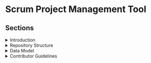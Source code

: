 # Scrum Project Management Tool 

## Sections

<details>
  <summary>Introduction</summary>

## Introduction

Welcome to the Scrum Project Management Tool, an efficient and robust platform designed to streamline the management of Scrum-based projects. This tool provides an organized structure for managing users, projects, backlogs, user stories, tasks, sprints, and issues, ensuring that your team's workflow is smooth and effective.

### Key Features

- **User Management:** Keep track of users, their roles, and their associations with various elements of the project.
- **Project Tracking:** Manage multiple projects, each with its own set of user stories, tasks, and backlog items.
- **Backlog Management:** Organize and prioritize backlog items to ensure that the most critical tasks are addressed first.
- **User Stories:** Create, assign, and track user stories, complete with detailed descriptions, tags, attachments, and statuses.
- **Task Management:** Break down user stories into manageable tasks, assign them to team members, and track their progress.
- **Sprint Planning:** Organize work into sprints, with clearly defined start and end dates, to maintain a consistent and focused workflow.
- **Issue Tracking:** Identify, categorize, and prioritize issues, ensuring that any obstacles to project progress are swiftly addressed.

### Why Use This Tool?

Managing Scrum projects can be challenging, especially as teams grow and projects become more complex. This tool provides a centralized platform for all your project management needs, allowing you to:

- **Improve Collaboration:** By providing a shared space for all project-related information, this tool enhances team collaboration and communication.
- **Increase Transparency:** With clear visibility into each aspect of the project, team members and stakeholders can easily stay informed about progress and challenges.
- **Boost Productivity:** By organizing work into sprints and managing tasks and issues effectively, your team can maintain a steady and productive workflow.
- **Ensure Accountability:** Assigning tasks and user stories to specific team members ensures that everyone knows their responsibilities and deadlines.

This Scrum Project Management Tool is designed to help you achieve your project goals efficiently, keeping your team organized and focused on delivering high-quality results.

</details>

<details>
  <summary>Repository Structure</summary>

  ## Repository Structure

This organization contains three repositories:

1. **Scrum-Project-Management-Tool**: This repository contains the backend of the project, handling all server-side operations, data management, and API endpoints.
2. **Frontend-Scrum-Project-Management-Tool**: This repository contains the frontend of the project, providing a user-friendly interface for interacting with the tool.
3. **.github**: This repository includes configuration files, workflows, issue templates, and other GitHub-specific settings that enhance collaboration and project management within the organization.  
  
</details>

<details>
  <summary>Data Model</summary>
  
  ## [Data Model](https://app.eraser.io/workspace/R5oEkooQ06f92gM4qVXJ?origin=share) 

This section provides a detailed explanation of the data model for a Scrum Project Management Tool. Each table in the model is described, including its fields and relationships with other tables.

## Tables

### Users

- **Icon:** user
- **Color:** blue

| Field      | Type   | Description                             |
|------------|--------|-----------------------------------------|
| id         | string | Primary Key                             |
| username   | string | Username of the user                    |
| email      | string | Email address of the user               |
| password   | string | Encrypted password                      |
| projectId  | string | Foreign Key to the projects table       |
| backlogId  | string | Foreign Key to the backlog table        |
| userStoryId| string | Foreign Key to the userStories table    |
| taskId     | string | Foreign Key to the tasks table          |
| sprintId   | string | Foreign Key to the sprints table        |
| issueId    | string | Foreign Key to the issues table         |
| refreshToken | string | Token used to refresh user session    |

### Projects

- **Icon:** folder
- **Color:** green

| Field        | Type   | Description                             |
|--------------|--------|-----------------------------------------|
| id           | string | Primary Key                             |
| assignee     | string | Foreign Key to the users table (assignee)|
| title        | string | Title of the project                    |
| description  | string | Description of the project              |
| visibility   | string | Project visibility (e.g., public, private) |
| backlogId    | string | Foreign Key to the backlog table        |
| userStoriesId| string | Foreign Key to the userStories table    |
| taskId       | string | Foreign Key to the tasks table          |

### Backlog

- **Icon:** skip-back
- **Color:** yellow

| Field        | Type   | Description                             |
|--------------|--------|-----------------------------------------|
| id           | string | Primary Key                             |
| userStoriesId| string | Foreign Key to the userStories table    |

### User Stories

- **Icon:** users
- **Color:** purple

| Field        | Type   | Description                             |
|--------------|--------|-----------------------------------------|
| id           | string | Primary Key                             |
| subject      | string | Subject of the user story               |
| tag          | string | Tag for categorizing user stories       |
| description  | string | Detailed description of the user story  |
| attachment   | string | Link to any attached file               |
| status       | string | Current status of the user story        |
| assignee     | string | Foreign Key to the users table          |
| taskId       | string | Foreign Key to the tasks table          |

### Tasks

- **Icon:** file
- **Color:** red

| Field      | Type   | Description                             |
|------------|--------|-----------------------------------------|
| id         | string | Primary Key                             |
| subject    | string | Subject of the task                     |
| status     | string | Current status of the task              |
| assignee   | string | Foreign Key to the users table          |

### Sprints

- **Icon:** timer
- **Color:** pink

| Field        | Type | Description                             |
|--------------|------|-----------------------------------------|
| id           | string | Primary Key                             |
| name         | string | Name of the sprint                      |
| startDate    | Date   | Start date of the sprint                |
| endDate      | Date   | End date of the sprint                  |
| userStoriesId| string | Foreign Key to the userStories table    |

### Issues

- **Icon:** crosshair
- **Color:** white

| Field        | Type   | Description                             |
|--------------|--------|-----------------------------------------|
| id           | string | Primary Key                             |
| subject      | string | Subject of the issue                    |
| description  | string | Detailed description of the issue       |
| tag          | string | Tag for categorizing issues             |
| attachment   | string | Link to any attached file               |
| status       | string | Current status of the issue             |
| assignee     | string | Foreign Key to the users table          |
| type         | string | Type of issue (e.g., bug, task, improvement) |
| severity     | string | Severity level of the issue             |
| priority     | string | Priority level of the issue             |

## Relationships

### Users Table Relationships

- `projectId` > `projects.id`: Each user can be associated with a project.
- `backlogId` > `backlog.id`: Each user can be associated with a backlog.
- `userStoryId` > `userStories.id`: Each user can be associated with a user story.
- `taskId` > `tasks.id`: Each user can be associated with a task.
- `sprintId` > `sprints.id`: Each user can be associated with a sprint.
- `issueId` > `issues.id`: Each user can be associated with an issue.

### Projects Table Relationships

- `assignee` > `users.id`: Each project has an assignee (a user).
- `backlogId` > `backlog.id`: Each project has a backlog.
- `userStoriesId` > `userStories.id`: Each project contains user stories.
- `taskId` > `tasks.id`: Each project contains tasks.

### Backlog Table Relationships

- `userStoriesId` > `userStories.id`: A backlog contains user stories.

### User Stories Table Relationships

- `assignee` > `users.id`: Each user story is assigned to a user.
- `taskId` > `tasks.id`: Each user story can have associated tasks.

### Tasks Table Relationships

- `assignee` > `users.id`: Each task is assigned to a user.

### Sprints Table Relationships

- `userStoriesId` > `userStories.id`: Each sprint contains user stories.

### Issues Table Relationships

- `assignee` > `users.id`: Each issue is assigned to a user.

This data model provides a structured approach to managing Scrum projects, allowing for clear relationships between users, projects, backlogs, user stories, tasks, sprints, and issues.
  
</details>

<details>
  <summary>Contributor Guidelines</summary>
  
  ## Contributors Guidelines

  We have two main repositories: one for the frontend and one for the backend. Below are detailed guidelines to help you get started with contributing to each repository.

---

### Frontend Repository: Frontend-Scrum-Project-Management-Tool

#### Technologies Used
- Angular.js

#### Getting Started

1. **Fork the Repository**
   - Navigate to the [Frontend-Scrum-Project-Management-Tool](#) repository.
   - Click the "Fork" button at the top right corner.

2. **Clone the Forked Repository**
   ```sh
   git clone https://github.com/your-username/Frontend-Scrum-Project-Management-Tool.git
   cd Frontend-Scrum-Project-Management-Tool
   ```

3. **Install Dependencies**
   ```sh
   npm install
   ```

4. **Start the Development Server**
   ```sh
   ng serve
   ```

5. **Create a Branch**
   ```sh
   git checkout -b feature/your-feature-name
   ```

#### Making Changes

- Make your changes in the code.
- Ensure the code follows the project's coding standards.
- Test your changes thoroughly.

#### Committing and Pushing Changes

1. **Commit Your Changes**
   ```sh
   git add .
   git commit -m "Add feature: your feature description"
   ```

2. **Push to Your Fork**
   ```sh
   git push origin feature/your-feature-name
   ```

#### Creating a Pull Request

1. **Navigate to Your Fork**
   - Go to your fork on GitHub.
   - Click the "New Pull Request" button.

2. **Describe Your Changes**
   - Provide a clear and detailed description of the changes you have made.

3. **Submit the Pull Request**
   - Submit the pull request for review.

#### Code Style Guidelines

- Follow the Angular style guide.
- Ensure your code is linted and formatted according to the project's settings.

#### Reporting Issues

- If you encounter any issues, please report them on the [issue tracker](#) with a detailed description.

---

### Backend Repository: Scrum-Project-Management-Tool

#### Technologies Used
- Express
- Node.js
- MongoDB

#### Getting Started

1. **Fork the Repository**
   - Navigate to the [Scrum-Project-Management-Tool](#) repository.
   - Click the "Fork" button at the top right corner.

2. **Clone the Forked Repository**
   ```sh
   git clone https://github.com/your-username/Scrum-Project-Management-Tool.git
   cd Scrum-Project-Management-Tool
   ```

3. **Install Dependencies**
   ```sh
   npm install
   ```

4. **Set Up Environment Variables**
   - Create a `.env` file in the root directory.
   - Add the necessary environment variables (e.g., MongoDB URI, PORT).

5. **Start the Development Server**
   ```sh
   npm run dev
   ```

6. **Create a Branch**
   ```sh
   git checkout -b feature/your-feature-name
   ```

#### Making Changes

- Make your changes in the code.
- Ensure the code follows the project's coding standards.
- Test your changes thoroughly.

#### Committing and Pushing Changes

1. **Commit Your Changes**
   ```sh
   git add .
   git commit -m "Add feature: your feature description"
   ```

2. **Push to Your Fork**
   ```sh
   git push origin feature/your-feature-name
   ```

#### Creating a Pull Request

1. **Navigate to Your Fork**
   - Go to your fork on GitHub.
   - Click the "New Pull Request" button.

2. **Describe Your Changes**
   - Provide a clear and detailed description of the changes you have made.

3. **Submit the Pull Request**
   - Submit the pull request for review.

#### Code Style Guidelines

- Follow the Node.js and Express best practices.
- Ensure your code is linted and formatted according to the project's settings.

#### Reporting Issues

- If you encounter any issues, please report them on the [issue tracker](#) with a detailed description.


  
  
  
</details>


